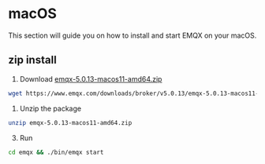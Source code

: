# macOS

This section will guide you on how to install and start EMQX on your macOS.

## zip install

1. Download [emqx-5.0.13-macos11-amd64.zip](https://www.emqx.com/downloads/broker/v5.0.13/emqx-5.0.13-macos11-amd64.zip)

```bash
wget https://www.emqx.com/downloads/broker/v5.0.13/emqx-5.0.13-macos11-amd64.zip
```

1. Unzip the package

```bash
unzip emqx-5.0.13-macos11-amd64.zip
```

3. Run

```bash
cd emqx && ./bin/emqx start
```
